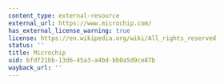 ```yaml
---
content_type: external-resource
external_url: https://www.microchip.com/
has_external_license_warning: true
license: https://en.wikipedia.org/wiki/All_rights_reserved
status: ''
title: Microchip
uid: bfdf21bb-13d6-45a3-a4bd-bb0a5d9ce87b
wayback_url: ''
---
```


